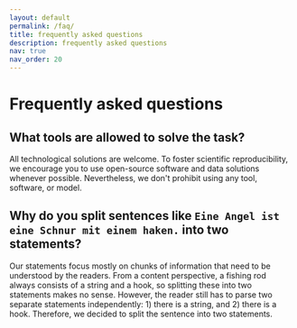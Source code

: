 ```yaml
---
layout: default
permalink: /faq/
title: frequently asked questions
description: frequently asked questions
nav: true
nav_order: 20
---
```


# Frequently asked questions

## What tools are allowed to solve the task?
  All technological solutions are welcome. To foster scientific reproducibility, we encourage you to use open-source software and data solutions whenever possible. Nevertheless, we don't prohibit using any tool, software, or model.

## Why do you split sentences like `Eine Angel ist eine Schnur mit einem haken.` into two statements?
  Our statements focus mostly on chunks of information that need to be understood by the readers. From a content perspective, a fishing rod always consists of a string and a hook, so splitting these into two statements makes no sense. However, the reader still has to parse two separate statements independently: 1) there is a string, and 2) there is a hook. Therefore, we decided to split the sentence into two statements.
